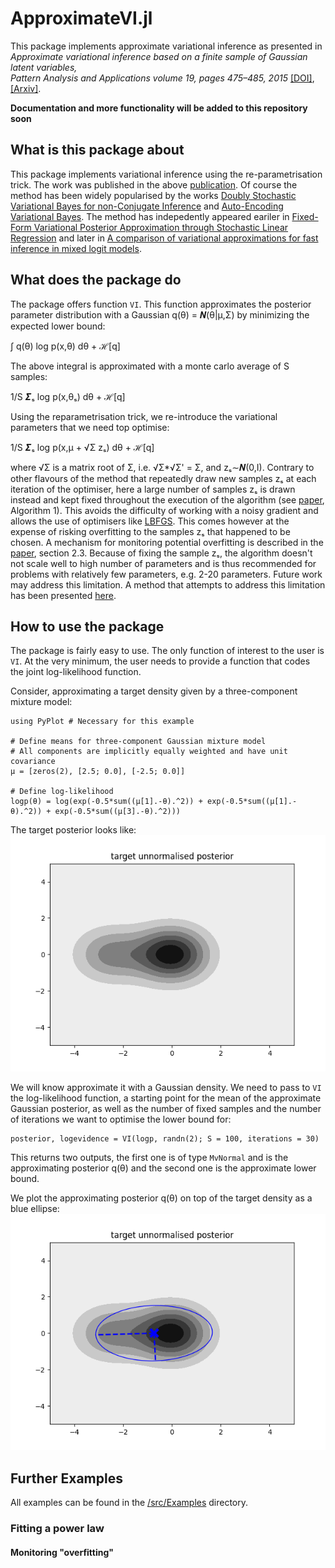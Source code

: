 # ApproximateVI.jl

This package implements approximate variational inference as presented in  
*Approximate variational inference based on a finite sample of Gaussian latent variables,  
Pattern Analysis and Applications volume 19, pages 475–485, 2015* [[DOI]](https://doi.org/10.1007/s10044-015-0496-9), [[Arxiv]](https://arxiv.org/pdf/1906.04507.pdf).

**Documentation and more functionality will be added to this repository soon**


## What is this package about

This package implements variational inference using the re-parametrisation trick.
The work was published in the above [publication](https://arxiv.org/pdf/1906.04507.pdf). 
Of course the method has been widely popularised by the works [Doubly Stochastic Variational Bayes for non-Conjugate Inference](http://proceedings.mlr.press/v32/titsias14.pdf) and [Auto-Encoding Variational Bayes](https://arxiv.org/abs/1312.6114).
The method has indepedently appeared eariler in [Fixed-Form Variational Posterior Approximation through Stochastic Linear Regression](https://arxiv.org/abs/1206.6679) and later in [A comparison of variational approximations for fast inference in mixed logit models](https://link.springer.com/article/10.1007%2Fs00180-015-0638-y).


## What does the package do

The package offers function `VI`. This function approximates the posterior parameter distribution
with a Gaussian q(θ) = 𝜨(θ|μ,Σ) by minimizing the expected lower bound:

∫ q(θ) log p(x,θ) dθ + ℋ[q]

The above integral is approximated with a monte carlo average of S samples:

1/S 𝜮ₛ log p(x,θₛ) dθ + ℋ[q]

Using the reparametrisation trick, we re-introduce the variational parameters that we need top optimise:

1/S 𝜮ₛ log p(x,μ + √Σ zₛ) dθ + ℋ[q]

where √Σ is a matrix root of Σ, i.e. √Σ*√Σ' = Σ, and zₛ∼𝜨(0,I).
Contrary to other flavours of the method that repeatedly draw new samples zₛ at each iteration of the optimiser, here a large number of samples zₛ is drawn
instead and kept fixed throughout the execution of the algorithm (see [paper](https://arxiv.org/pdf/1906.04507.pdf), Algorithm 1).
This avoids the difficulty of working with a noisy gradient and allows the use of optimisers like [LBFGS](https://en.wikipedia.org/wiki/Limited-memory_BFGS). This comes however at the expense of risking overfitting to the samples zₛ that happened to be chosen. A mechanism for monitoring potential overfitting is described in the [paper](https://arxiv.org/pdf/1906.04507.pdf), section 2.3. Because of fixing the sample zₛ, the algorithm doesn't not scale well to high number of parameters and is thus recommended for problems with relatively few parameters, e.g. 2-20 parameters. Future work may address this limitation. A method that attempts to address this limitation has been presented [here](https://arxiv.org/abs/1901.04791). 

## How to use the package

The package is fairly easy to use. The only function of interest to the user is `VI`. At the very minimum, the user needs to provide a function that codes the joint log-likelihood function.

Consider, approximating a target density given by a three-component mixture model:

```
using PyPlot # Necessary for this example

# Define means for three-component Gaussian mixture model
# All components are implicitly equally weighted and have unit covariance
μ = [zeros(2), [2.5; 0.0], [-2.5; 0.0]]

# Define log-likelihood
logp(θ) = log(exp(-0.5*sum((μ[1].-θ).^2)) + exp(-0.5*sum((μ[1].-θ).^2)) + exp(-0.5*sum((μ[3].-θ).^2)))
```

The target posterior looks like:
![image](docs/images/examplemixturemodel.png)

We will know approximate it with a Gaussian density. We need to pass to ```VI``` the log-likelihood function, a starting point for the mean of the approximate Gaussian posterior, as well as the number of fixed samples and the number of iterations we want to optimise the lower bound for:

```
posterior, logevidence = VI(logp, randn(2); S = 100, iterations = 30)
```

This returns two outputs, the first one is of type ```MvNormal``` and is the approximating posterior  q(θ) and the second one is the approximate lower bound.

We plot the approximating posterior q(θ) on top of the target density as a blue ellipse:
![image](docs/images/examplemixturemodel_ellipse.png)


## Further Examples
All examples can be found in the [/src/Examples](/src/Examples) directory.

### Fitting a power law

#### Monitoring "overfitting"

